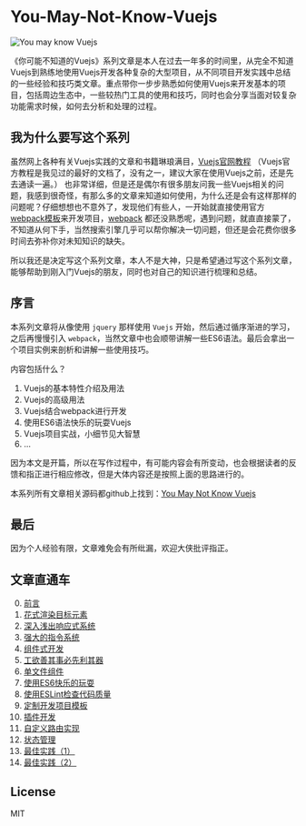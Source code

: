 # You-May-Not-Know-Vuejs

![You may know Vuejs](https://static.yugasun.com/you-may-not-know-vuejs.png)


《你可能不知道的Vuejs》系列文章是本人在过去一年多的时间里，从完全不知道Vuejs到熟练地使用Vuejs开发各种复杂的大型项目，从不同项目开发实践中总结的一些经验和技巧类文章。重点带你一步步熟悉如何使用Vuejs来开发基本的项目，包括周边生态中，一些较热门工具的使用和技巧，同时也会分享当面对较复杂功能需求时候，如何去分析和处理的过程。

<!--more-->

## 我为什么要写这个系列

虽然网上各种有关Vuejs实践的文章和书籍琳琅满目，[Vuejs官网教程](https://cn.vuejs.org/v2/guide/) （Vuejs官方教程是我见过的最好的文档了，没有之一，建议大家在使用Vuejs之前，还是先去通读一遍。） 也非常详细，但是还是偶尔有很多朋友问我一些Vuejs相关的问题，我感到很奇怪，有那么多的文章来知道如何使用，为什么还是会有这样那样的问题呢？仔细想想也不意外了，发现他们有些人，一开始就直接使用官方 [webpack模板](https://github.com/vuejs-templates/webpack)来开发项目，[webpack](https://github.com/webpack/webpack) 都还没熟悉呢，遇到问题，就直直接蒙了，不知道从何下手，当然搜索引擎几乎可以帮你解决一切问题，但还是会花费你很多时间去弥补你对未知知识的缺失。

所以我还是决定写这个系列文章，本人不是大神，只是希望通过写这个系列文章，能够帮助到刚入门Vuejs的朋友，同时也对自己的知识进行梳理和总结。

## 序言

本系列文章将从像使用 `jquery` 那样使用 `Vuejs` 开始，然后通过循序渐进的学习，之后再慢慢引入 `webpack`，当然文章中也会顺带讲解一些ES6语法。最后会拿出一个项目实例来剖析和讲解一些使用技巧。

内容包括什么？

1. Vuejs的基本特性介绍及用法
2. Vuejs的高级用法
3. Vuejs结合webpack进行开发
4. 使用ES6语法快乐的玩耍Vuejs
5. Vuejs项目实战，小细节见大智慧
6. ...

因为本文是开篇，所以在写作过程中，有可能内容会有所变动，也会根据读者的反馈和指正进行相应修改，但是大体内容还是按照上面的思路进行的。

本系列所有文章相关源码都github上找到：[You May Not Know Vuejs](https://github.com/yugasun/You-May-Not-Know-Vuejs)

## 最后

因为个人经验有限，文章难免会有所纰漏，欢迎大侠批评指正。

## 文章直通车

0. [前言](./docs/you-may-not-know-vuejs-foreword.md)
1. [花式渲染目标元素](./docs/you-may-not-know-vuejs-1.md)
2. [深入浅出响应式系统](./docs/you-may-not-know-vuejs-2.md)
3. [强大的指令系统](./docs/you-may-not-know-vuejs-3.md)
4. [组件式开发](./docs/you-may-not-know-vuejs-4.md)
5. [工欲善其事必先利其器](./docs/you-may-not-know-vuejs-5.md)
6. [单文件组件](./docs/you-may-not-know-vuejs-6.md)
7. [使用ES6快乐的玩耍](./docs/you-may-not-know-vuejs-7.md)
8. [使用ESLint检查代码质量](./docs/you-may-not-know-vuejs-8.md)
9. [定制开发项目模板](./docs/you-may-not-know-vuejs-9.md)
10. [插件开发](./docs/you-may-not-know-vuejs-10.md)
11. [自定义路由实现](./docs/you-may-not-know-vuejs-11.md)
12. [状态管理](./docs/you-may-not-know-vuejs-12.md)
13. [最佳实践（1）](./docs/you-may-not-know-vuejs-13.md)
14. [最佳实践（2）](./docs/you-may-not-know-vuejs-14.md)

## License

MIT
